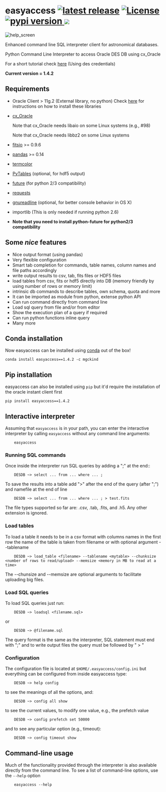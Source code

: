 # easyaccess <a href="https://github.com/mgckind/easyaccess/releases/tag/1.4.2"> <img src="https://img.shields.io/badge/release-v1.4.2-blue.svg" alt="latest release" /></a> <a href="https://github.com/mgckind/easyaccess/blob/master/LICENSE.txt"><img src="https://img.shields.io/badge/license-NCSA%20License-blue.svg" alt="License" /> </a> <a href="https://pypi.python.org/pypi/easyaccess/1.4.2"><img src="https://img.shields.io/badge/pypi-v1.4.2-orange.svg" alt="pypi version"/></a><a href="https://anaconda.org/mgckind/easyaccess"> <img src="https://img.shields.io/badge/Anaconda Cloud-v1.4.2-blue.svg" /> </a>
![help_screen](data/help.gif)

Enhanced command line SQL interpreter client for astronomical databases.

Python Command Line Interpreter to access Oracle DES DB
using cx_Oracle

For a short tutorial check [here](http://matias-ck.com/easyaccess)
(Using des credentials)


**Current version = 1.4.2**

## Requirements

- Oracle Client > 11g.2 (External library, no python)
  Check [here](https://opensource.ncsa.illinois.edu/confluence/display/DESDM/Instructions+for+installing+Oracle+client+and+easyaccess+without+EUPS) for instructions on how to install these libraries
- [cx_Oracle](https://bitbucket.org/anthony_tuininga/cx_oracle)

  Note that cx_Oracle needs libaio on some Linux systems (e.g., #98)

  Note that cx_Oracle needs libbz2 on some Linux systems
- [fitsio](https://github.com/esheldon/fitsio) >= 0.9.6
- [pandas](http://pandas.pydata.org/) >= 0.14
- [termcolor](https://pypi.python.org/pypi/termcolor)
- [PyTables](http://pytables.github.io/) (optional, for hdf5 output)
- [future](http://python-future.org/) (for python 2/3 compatibility)
- [requests](http://docs.python-requests.org/en/master/)
- [gnureadline](https://github.com/ludwigschwardt/python-gnureadline) (optional, for better console behavior in OS X)
- importlib (This is only needed if running python 2.6)
- **Note that you need to install python-future for python2/3 compatibility**


## Some *nice* features
- Nice output format (using pandas)
- Very flexible configuration
- Smart tab completion for commands, table names, column names and file paths accordingly
- write output results to csv, tab, fits files or HDF5 files
- load tables from csv, fits or hdf5 directly into DB (memory friendly by using number of rows or memory limit)
- intrinsic db commands to describe tables, own schema, quota and more
- It can be imported as module from python, extense python API
- Can run command directly from command line
- Load sql query from file and/or from editor
- Show the execution plan of a query if required
- Can  run python functions inline query
- Many more

## Conda installation
Now easyaccess can be installed using [conda](http://conda.pydata.org/docs/install/quick.html) out of the box!

    conda install easyaccess==1.4.2 -c mgckind

## Pip installation
easyaccess can also be installed using `pip` but it'd require the installation of the oracle instant client first

    pip install easyaccess==1.4.2

## Interactive interpreter

Assuming that ```easyaccess``` is in your path, you can enter the interactive interpreter by calling ```easyaccess``` without any command line arguments:

        easyaccess

### Running SQL commands
Once inside the interpreter run SQL queries by adding a ";" at the end::

        DESDB ~> select ... from ... where ... ;

To save the results into a table add ">" after the end of the query (after ";") and namefile at the end of line

        DESDB ~> select ... from ... where ... ; > test.fits

The file types supported so far are: .csv, .tab, .fits, and .h5. Any other extension is ignored.

### Load tables
To load a table it needs to be in a csv format with columns names in the first row
the name of the table is taken from filename or with optional argument --tablename

        DESDB ~> load_table <filename> --tablename <mytable> --chunksize <number of rows to read/upload> --memsize <memory in MB to read at a time>

The --chunsize and --memsize are optional arguments to facilitate uploading big files.

### Load SQL queries
To load SQL queries just run:

        DESDB ~> loadsql <filename.sql>
or

        DESDB ~> @filename.sql

The query format is the same as the interpreter, SQL statement must end with ";" and to write output files the query must be followed by " > <output file>"

### Configuration

The configuration file is located at ```$HOME/.easyaccess/config.ini``` but everything can be configured from inside easyaccess type:

        DESDB ~> help config

to see the meanings of all the options, and:

        DESDB ~> config all show

to see the current values, to modify one value, e.g., the prefetch value

        DESDB ~> config prefetch set 50000

and to see any particular option (e.g., timeout):

        DESDB ~> config timeout show

## Command-line usage

Much of the functionality provided through the interpreter is also available directly from the command line. To see a list of command-line options, use the ```--help``` option

        easyaccess --help
